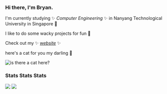 ### Hi there, I'm Bryan.

I'm currently studying ✨ _Computer Engineering_ ✨ in Nanyang Technological University in Singapore 🏫

I like to do some wacky projects for fun 🥴

Check out my ✨ _[website](https://bryanluwz.github.io)_ ✨

here's a cat for you my darling 💖

![is there a cat here?](https://cataas.com/cat/gif)

### Stats Stats Stats
![](https://github.com/bryanluwz/github-stats/blob/master/generated/languages.svg)
![](https://github.com/bryanluwz/github-stats/blob/master/generated/overview.svg)

<!--
**bryanluwz/bryanluwz** is a ✨ _special_ ✨ repository because its `README.md` (this file) appears on your GitHub profile.

Here are some ideas to get you started:

- 🔭 I’m currently working on ...
- 🌱 I’m currently learning ...
- 👯 I’m looking to collaborate on ...
- 🤔 I’m looking for help with ...
- 💬 Ask me about ...
- 📫 How to reach me: ...
- 😄 Pronouns: ...
- ⚡ Fun fact: ...
-->
